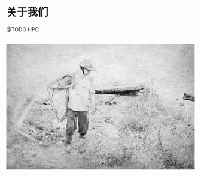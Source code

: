 # 关于我们
@TODO HPC
<br />
<br />
<div align="center">
<img  src='./img/xf.jpeg' width="600" alt="logo" />
</div>
<br />
<br />
